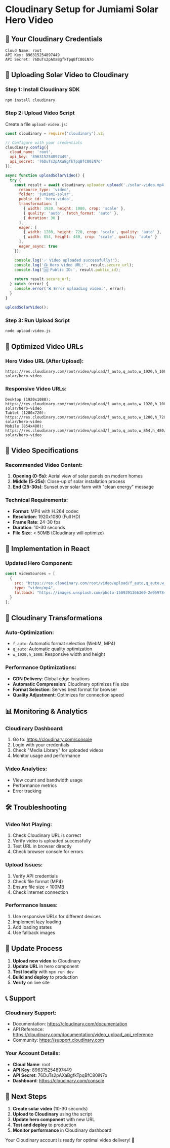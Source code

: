 # Cloudinary Setup for Jumiami Solar Hero Video

## 🔑 Your Cloudinary Credentials

```
Cloud Name: root
API Key: 896315254897449
API Secret: 76DuTs2pAXaBgfkTpqBfC80iN7o
```

## 🎥 Uploading Solar Video to Cloudinary

### **Step 1: Install Cloudinary SDK**
```bash
npm install cloudinary
```

### **Step 2: Upload Video Script**
Create a file `upload-video.js`:

```javascript
const cloudinary = require('cloudinary').v2;

// Configure with your credentials
cloudinary.config({
  cloud_name: 'root',
  api_key: '896315254897449',
  api_secret: '76DuTs2pAXaBgfkTpqBfC80iN7o'
});

async function uploadSolarVideo() {
  try {
    const result = await cloudinary.uploader.upload('./solar-video.mp4', {
      resource_type: 'video',
      folder: 'jumiami-solar',
      public_id: 'hero-video',
      transformation: [
        { width: 1920, height: 1080, crop: 'scale' },
        { quality: 'auto', fetch_format: 'auto' },
        { duration: 30 }
      ],
      eager: [
        { width: 1280, height: 720, crop: 'scale', quality: 'auto' },
        { width: 854, height: 480, crop: 'scale', quality: 'auto' }
      ],
      eager_async: true
    });

    console.log('✅ Video uploaded successfully!');
    console.log('📺 Hero video URL:', result.secure_url);
    console.log('🆔 Public ID:', result.public_id);
    
    return result.secure_url;
  } catch (error) {
    console.error('❌ Error uploading video:', error);
  }
}

uploadSolarVideo();
```

### **Step 3: Run Upload Script**
```bash
node upload-video.js
```

## 🎯 Optimized Video URLs

### **Hero Video URL (After Upload):**
```
https://res.cloudinary.com/root/video/upload/f_auto,q_auto,w_1920,h_1080/v1/jumiami-solar/hero-video
```

### **Responsive Video URLs:**
```
Desktop (1920x1080): https://res.cloudinary.com/root/video/upload/f_auto,q_auto,w_1920,h_1080/v1/jumiami-solar/hero-video
Tablet (1280x720): https://res.cloudinary.com/root/video/upload/f_auto,q_auto,w_1280,h_720/v1/jumiami-solar/hero-video
Mobile (854x480): https://res.cloudinary.com/root/video/upload/f_auto,q_auto,w_854,h_480/v1/jumiami-solar/hero-video
```

## 📱 Video Specifications

### **Recommended Video Content:**
1. **Opening (0-5s)**: Aerial view of solar panels on modern homes
2. **Middle (5-25s)**: Close-up of solar installation process
3. **End (25-30s)**: Sunset over solar farm with "clean energy" message

### **Technical Requirements:**
- **Format**: MP4 with H.264 codec
- **Resolution**: 1920x1080 (Full HD)
- **Frame Rate**: 24-30 fps
- **Duration**: 10-30 seconds
- **File Size**: < 50MB (Cloudinary will optimize)

## 🔧 Implementation in React

### **Updated Hero Component:**
```jsx
const videoSources = [
  {
    src: "https://res.cloudinary.com/root/video/upload/f_auto,q_auto,w_1920,h_1080/v1/jumiami-solar/hero-video",
    type: "video/mp4",
    fallback: "https://images.unsplash.com/photo-1509391366360-2e959784a276?ixlib=rb-4.0.3&auto=format&fit=crop&w=2072&q=80"
  }
];
```

## 🚀 Cloudinary Transformations

### **Auto-Optimization:**
- `f_auto`: Automatic format selection (WebM, MP4)
- `q_auto`: Automatic quality optimization
- `w_1920,h_1080`: Responsive width and height

### **Performance Optimizations:**
- **CDN Delivery**: Global edge locations
- **Automatic Compression**: Cloudinary optimizes file size
- **Format Selection**: Serves best format for browser
- **Quality Adjustment**: Optimizes for connection speed

## 📊 Monitoring & Analytics

### **Cloudinary Dashboard:**
1. Go to: https://cloudinary.com/console
2. Login with your credentials
3. Check "Media Library" for uploaded videos
4. Monitor usage and performance

### **Video Analytics:**
- View count and bandwidth usage
- Performance metrics
- Error tracking

## 🛠️ Troubleshooting

### **Video Not Playing:**
1. Check Cloudinary URL is correct
2. Verify video is uploaded successfully
3. Test URL in browser directly
4. Check browser console for errors

### **Upload Issues:**
1. Verify API credentials
2. Check file format (MP4)
3. Ensure file size < 100MB
4. Check internet connection

### **Performance Issues:**
1. Use responsive URLs for different devices
2. Implement lazy loading
3. Add loading states
4. Use fallback images

## 🔄 Update Process

1. **Upload new video** to Cloudinary
2. **Update URL** in hero component
3. **Test locally** with `npm run dev`
4. **Build and deploy** to production
5. **Verify** on live site

## 📞 Support

### **Cloudinary Support:**
- Documentation: https://cloudinary.com/documentation
- API Reference: https://cloudinary.com/documentation/video_upload_api_reference
- Community: https://support.cloudinary.com

### **Your Account Details:**
- **Cloud Name**: root
- **API Key**: 896315254897449
- **API Secret**: 76DuTs2pAXaBgfkTpqBfC80iN7o
- **Dashboard**: https://cloudinary.com/console

## 🎯 Next Steps

1. **Create solar video** (10-30 seconds)
2. **Upload to Cloudinary** using the script
3. **Update hero component** with new URL
4. **Test and deploy** to production
5. **Monitor performance** in Cloudinary dashboard

Your Cloudinary account is ready for optimal video delivery! 🚀 